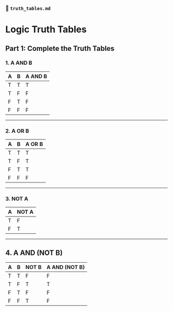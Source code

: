 ### 📄 `truth_tables.md`


# Logic Truth Tables

## Part 1: Complete the Truth Tables

### 1. A AND B

| A | B | A AND B |
|---|---|---------|
| T | T |    T    |
| T | F |    F    |
| F | T |    F    |
| F | F |    F    |

---

### 2. A OR B

| A | B | A OR B |
|---|---|--------|
| T | T |    T   |
| T | F |    T   |
| F | T |    T   |
| F | F |    F   |

---

### 3. NOT A

| A | NOT A |
|---|-------|
| T |   F   |
| F |   T   |

---

## 4. A AND (NOT B)

| A | B | NOT B | A AND (NOT B) |
|---|---|--------|---------------|
| T | T |    F   |       F       |
| T | F |    T   |       T       |
| F | T |    F   |       F       |
| F | F |    T   |       F       |
